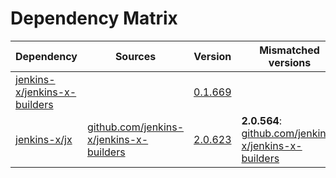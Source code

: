 # Dependency Matrix

Dependency | Sources | Version | Mismatched versions
---------- | ------- | ------- | -------------------
[jenkins-x/jenkins-x-builders](https://github.com/jenkins-x/jenkins-x-builders.git) |  | [0.1.669]() | 
[jenkins-x/jx](https://github.com/jenkins-x/jx.git) | [github.com/jenkins-x/jenkins-x-builders](https://github.com/jenkins-x/jenkins-x-builders) | [2.0.623](https://github.com/jenkins-x/jx/releases/tag/v2.0.623) | **2.0.564**: [github.com/jenkins-x/jenkins-x-builders](https://github.com/jenkins-x/jenkins-x-builders)
